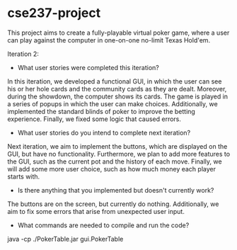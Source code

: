# cse237-project
This project aims to create a fully-playable virtual poker game, where a user can play against the computer in one-on-one no-limit Texas Hold'em.

Iteration 2:

- What user stories were completed this iteration?

In this iteration, we developed a functional GUI, in which the user can see his or her hole cards and the community cards as they are dealt. Moreover, during the showdown, the computer shows its cards. The game is played in a series of popups in which the user can make choices. Additionally, we implemented the standard blinds of poker to improve the betting experience. Finally, we fixed some logic that caused errors.

- What user stories do you intend to complete next iteration?

Next iteration, we aim to implement the buttons, which are displayed on the GUI, but have no functionality. Furthermore, we plan to add more features to the GUI, such as the current pot and the history of each move. Finally, we will add some more user choice, such as how much money each player starts with.

- Is there anything that you implemented but doesn't currently work?

The buttons are on the screen, but currently do nothing. Additionally, we aim to fix some errors that arise from unexpected user input.

- What commands are needed to compile and run the code?

java -cp ./PokerTable.jar gui.PokerTable
